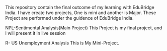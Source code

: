 This repository contain the final outcome of my learning with EduBridge India. I have create two projects, One is mini and another is Major. These Project are performed 
under the guidence of EduBridge India.

NPL-Sentimental Analysis(Main Project)
   This Project is my final project, and I will present it in live session
   
R- US Unemployment Analysis
   This is My Mini-Project.
   
